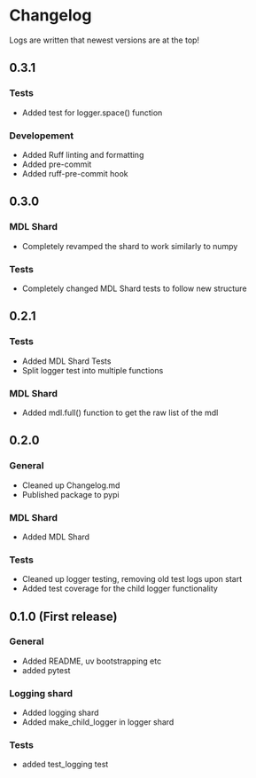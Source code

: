# Changelog
Logs are written that newest versions are at the top!

## 0.3.1
### Tests
* Added test for logger.space() function

### Developement
* Added Ruff linting and formatting
* Added pre-commit
* Added ruff-pre-commit hook

## 0.3.0
### MDL Shard
* Completely revamped the shard to work similarly to numpy

### Tests
* Completely changed MDL Shard tests to follow new structure

## 0.2.1
### Tests
* Added MDL Shard Tests
* Split logger test into multiple functions

### MDL Shard
* Added mdl.full() function to get the raw list of the mdl

## 0.2.0
### General
* Cleaned up Changelog.md
* Published package to pypi

### MDL Shard
* Added MDL Shard

### Tests
* Cleaned up logger testing, removing old test logs upon start
* Added test coverage for the child logger functionality

## 0.1.0 (First release)
### General
* Added README, uv bootstrapping etc
* added pytest

### Logging shard
* Added logging shard
* Added make_child_logger in logger shard

### Tests
* added test_logging test